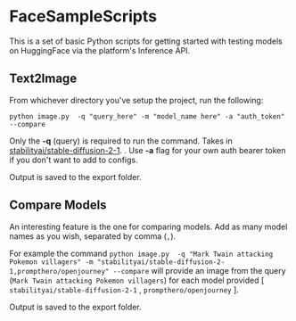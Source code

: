 # FaceSampleScripts
This is a set of basic Python scripts for getting started with testing models on HuggingFace via the platform's Inference API.

## Text2Image
From whichever directory you've setup the project, run the following:

    python image.py  -q "query_here" -m "model_name here" -a "auth_token" --compare

Only the **-q** (query) is required to run the command. Takes in [stabilityai/stable-diffusion-2-1]( `(https://huggingface.co/stabilityai/stable-diffusion-2-1)`).
.
Use **-a** flag for your own auth bearer token if you don't want to add to configs.

Output is saved to the export folder.

## Compare Models
An interesting feature is the one for comparing models. Add as many model names as you wish, separated by comma (`,`).

For example the command
`python image.py  -q "Mark Twain attacking Pokemon villagers" -m "stabilityai/stable-diffusion-2-1,prompthero/openjourney" --compare` 
will provide an image from the query (`Mark Twain attacking Pokemon villagers`) for each model provided [ `stabilityai/stable-diffusion-2-1` , `prompthero/openjourney` ].

Output is saved to the export folder.